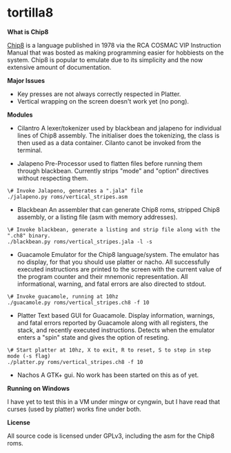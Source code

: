 # tortilla8
**What is Chip8**

[Chip8](https://en.wikipedia.org/wiki/CHIP-8) is a language published in 1978 via the RCA COSMAC VIP Instruction Manual that was bosted as making programming easier for hobbiests on the system. Chip8 is popular to emulate due to its simplicity and the now extensive amount of documentation.

**Major Issues**

* Key presses are not always correctly respected in Platter.
* Vertical wrapping on the screen doesn't work yet (no pong).

**Modules**

* Cilantro
A lexer/tokenizer used by blackbean and jalapeno for individual lines of Chip8 assembly. The initialiser does the tokenizing, the class is then used as a data container. Cilanto canot be invoked from the terminal.

* Jalapeno
Pre-Processor used to flatten files before running them through blackbean. Currently strips "mode" and "option" directives without respecting them.
```shell
\# Invoke Jalapeno, generates a ".jala" file
./jalapeno.py roms/vertical_stripes.asm
```

* Blackbean
An assembler that can generate Chip8 roms, stripped Chip8 assembly, or a listing file (asm with memory addresses).
```shell
\# Invoke blackbean, generate a listing and strip file along with the ".ch8" binary.
./blackbean.py roms/vertical_stripes.jala -l -s
```

* Guacamole
Emulator for the Chip8 language/system. The emulator has no display, for that you should use platter or nacho. All successfully executed instructions are printed to the screen with the current value of the program counter and their mnemonic representation. All informational, warning, and fatal errors are also directed to stdout.
```shell
\# Invoke guacamole, running at 10hz
./guacamole.py roms/vertical_stripes.ch8 -f 10
```

* Platter
Text based GUI for Guacamole. Display information, warnings, and fatal errors reported by Guacamole along with all registers, the stack, and recently executed instructions. Detects when the emulator enters a "spin" state and gives the option of reseting.
```shell
\# Start platter at 10hz, X to exit, R to reset, S to step in step mode (-s flag)
./platter.py roms/vertical_stripes.ch8 -f 10
```

* Nachos
A GTK+ gui. No work has been started on this as of yet.

**Running on Windows**

I have yet to test this in a VM under mingw or cyngwin, but I have read that curses (used by platter) works fine under both.

**License**

All source code is licensed under GPLv3, including the asm for the Chip8 roms.

